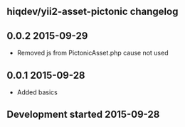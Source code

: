 hiqdev/yii2-asset-pictonic changelog
------------------------------------

## 0.0.2 2015-09-29

- Removed js from PictonicAsset.php cause not used

## 0.0.1 2015-09-28

- Added basics

## Development started 2015-09-28

